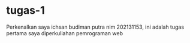 # tugas-1
Perkenalkan saya ichsan budiman putra nim 202131153, ini adalah tugas pertama saya diperkuliahan pemrograman web
